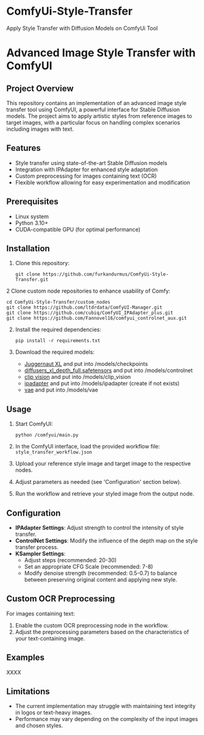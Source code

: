 # ComfyUi-Style-Transfer
Apply Style Transfer with Diffusion Models on ComfyUi Tool
# Advanced Image Style Transfer with ComfyUI

## Project Overview

This repository contains an implementation of an advanced image style transfer tool using ComfyUI, a powerful interface for Stable Diffusion models. The project aims to apply artistic styles from reference images to target images, with a particular focus on handling complex scenarios including images with text.

## Features

- Style transfer using state-of-the-art Stable Diffusion models
- Integration with IPAdapter for enhanced style adaptation
- Custom preprocessing for images containing text (OCR)
- Flexible workflow allowing for easy experimentation and modification

## Prerequisites

- Linux system 
- Python 3.10+
- CUDA-compatible GPU (for optimal performance)

## Installation

1. Clone this repository:
   ```
   git clone https://github.com/furkandurmus/ComfyUi-Style-Transfer.git
   ```
2 Clone custom node repositories to enhance usability of Comfy:
   ```
   cd ComfyUi-Style-Transfer/custom_nodes
   git clone https://github.com/ltdrdata/ComfyUI-Manager.git
   git clone https://github.com/cubiq/ComfyUI_IPAdapter_plus.git
   git clone https://github.com/Fannovel16/comfyui_controlnet_aux.git
   ```
2. Install the required dependencies:
   ```
   pip install -r requirements.txt
   ```

3. Download the required models:
   - [Juggernaut XL](https://civitai.com/models/133005/juggernaut-xl) and put into /models/checkpoints
   - [diffusers_xl_depth_full.safetensors](https://comfyui-wiki.com/resource/controlnet-models/controlnet-sdxl) and put into /models/controlnet
   - [clip vision](https://huggingface.co/laion/CLIP-ViT-H-14-laion2B-s32B-b79K) and put into /models/clip_vision
   - [ipadapter](https://huggingface.co/h94/IP-Adapter/blob/main/sdxl_models/ip-adapter_sdxl_vit-h.safetensors) and put into /models/ipadapter (create if not exists)
   - [vae](https://huggingface.co/hskWih/tmp_model/blob/2709fed9dcafe28f48d2cf798802206204f66889/tmpvae_XL/xlVAEC_f1.safetensors) and put into /models/vae


## Usage

1. Start ComfyUI:
   ```
   python /comfyui/main.py
   ```

2. In the ComfyUI interface, load the provided workflow file: `style_transfer_workflow.json`

3. Upload your reference style image and target image to the respective nodes.

4. Adjust parameters as needed (see 'Configuration' section below).

5. Run the workflow and retrieve your styled image from the output node.

## Configuration

- **IPAdapter Settings**: Adjust strength to control the intensity of style transfer.
- **ControlNet Settings**: Modify the influence of the depth map on the style transfer process.
- **KSampler Settings**: 
  - Adjust steps (recommended: 20-30) 
  - Set an appropriate CFG Scale (recommended: 7-8)
  - Modify denoise strength (recommended: 0.5-0.7) to balance between preserving original content and applying new style.

## Custom OCR Preprocessing

For images containing text:

1. Enable the custom OCR preprocessing node in the workflow.
2. Adjust the preprocessing parameters based on the characteristics of your text-containing image.

## Examples

XXXX

## Limitations

- The current implementation may struggle with maintaining text integrity in logos or text-heavy images.
- Performance may vary depending on the complexity of the input images and chosen styles.

